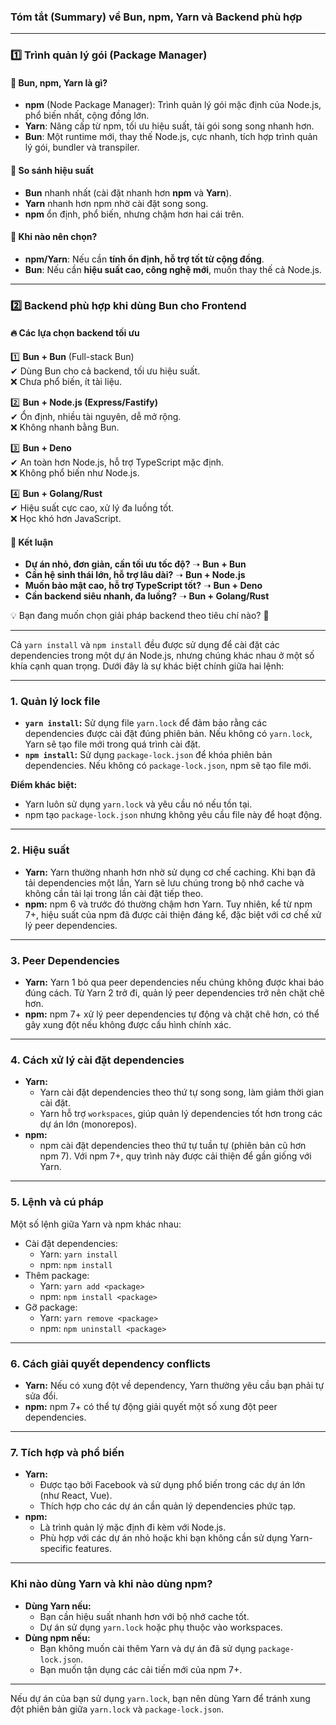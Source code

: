 ### **Tóm tắt (Summary) về Bun, npm, Yarn và Backend phù hợp**

---

### **1️⃣ Trình quản lý gói (Package Manager)**

#### **📌 Bun, npm, Yarn là gì?**

- **npm** (Node Package Manager): Trình quản lý gói mặc định của Node.js, phổ biến nhất, cộng đồng lớn.
- **Yarn**: Nâng cấp từ npm, tối ưu hiệu suất, tải gói song song nhanh hơn.
- **Bun**: Một runtime mới, thay thế Node.js, cực nhanh, tích hợp trình quản lý gói, bundler và transpiler.

#### **📌 So sánh hiệu suất**

- **Bun** nhanh nhất (cài đặt nhanh hơn **npm** và **Yarn**).
- **Yarn** nhanh hơn npm nhờ cài đặt song song.
- **npm** ổn định, phổ biến, nhưng chậm hơn hai cái trên.

#### **📌 Khi nào nên chọn?**

- **npm/Yarn**: Nếu cần **tính ổn định, hỗ trợ tốt từ cộng đồng**.
- **Bun**: Nếu cần **hiệu suất cao, công nghệ mới**, muốn thay thế cả Node.js.


---

### **2️⃣ Backend phù hợp khi dùng Bun cho Frontend**

#### **🔥 Các lựa chọn backend tối ưu**

1️⃣ **Bun + Bun** (Full-stack Bun)  
✔ Dùng Bun cho cả backend, tối ưu hiệu suất.  
❌ Chưa phổ biến, ít tài liệu.

2️⃣ **Bun + Node.js (Express/Fastify)**  
✔ Ổn định, nhiều tài nguyên, dễ mở rộng.  
❌ Không nhanh bằng Bun.

3️⃣ **Bun + Deno**  
✔ An toàn hơn Node.js, hỗ trợ TypeScript mặc định.  
❌ Không phổ biến như Node.js.

4️⃣ **Bun + Golang/Rust**  
✔ Hiệu suất cực cao, xử lý đa luồng tốt.  
❌ Học khó hơn JavaScript.

#### **📌 Kết luận**

- **Dự án nhỏ, đơn giản, cần tối ưu tốc độ?** ➝ **Bun + Bun**
- **Cần hệ sinh thái lớn, hỗ trợ lâu dài?** ➝ **Bun + Node.js**
- **Muốn bảo mật cao, hỗ trợ TypeScript tốt?** ➝ **Bun + Deno**
- **Cần backend siêu nhanh, đa luồng?** ➝ **Bun + Golang/Rust**

💡 Bạn đang muốn chọn giải pháp backend theo tiêu chí nào? 🚀



---

Cả `yarn install` và `npm install` đều được sử dụng để cài đặt các dependencies trong một dự án Node.js, nhưng chúng khác nhau ở một số khía cạnh quan trọng. Dưới đây là sự khác biệt chính giữa hai lệnh:

---

### **1. Quản lý lock file**

- **`yarn install`:** Sử dụng file `yarn.lock` để đảm bảo rằng các dependencies được cài đặt đúng phiên bản. Nếu không có `yarn.lock`, Yarn sẽ tạo file mới trong quá trình cài đặt.
- **`npm install`:** Sử dụng `package-lock.json` để khóa phiên bản dependencies. Nếu không có `package-lock.json`, npm sẽ tạo file mới.

**Điểm khác biệt:**

- Yarn luôn sử dụng `yarn.lock` và yêu cầu nó nếu tồn tại.
- npm tạo `package-lock.json` nhưng không yêu cầu file này để hoạt động.

---

### **2. Hiệu suất**

- **Yarn:** Yarn thường nhanh hơn nhờ sử dụng cơ chế caching. Khi bạn đã tải dependencies một lần, Yarn sẽ lưu chúng trong bộ nhớ cache và không cần tải lại trong lần cài đặt tiếp theo.
- **npm:** npm 6 và trước đó thường chậm hơn Yarn. Tuy nhiên, kể từ npm 7+, hiệu suất của npm đã được cải thiện đáng kể, đặc biệt với cơ chế xử lý peer dependencies.

---

### **3. Peer Dependencies**

- **Yarn:** Yarn 1 bỏ qua peer dependencies nếu chúng không được khai báo đúng cách. Từ Yarn 2 trở đi, quản lý peer dependencies trở nên chặt chẽ hơn.
- **npm:** npm 7+ xử lý peer dependencies tự động và chặt chẽ hơn, có thể gây xung đột nếu không được cấu hình chính xác.

---

### **4. Cách xử lý cài đặt dependencies**

- **Yarn:**
    - Yarn cài đặt dependencies theo thứ tự song song, làm giảm thời gian cài đặt.
    - Yarn hỗ trợ `workspaces`, giúp quản lý dependencies tốt hơn trong các dự án lớn (monorepos).
- **npm:**
    - npm cài đặt dependencies theo thứ tự tuần tự (phiên bản cũ hơn npm 7). Với npm 7+, quy trình này được cải thiện để gần giống với Yarn.

---

### **5. Lệnh và cú pháp**

Một số lệnh giữa Yarn và npm khác nhau:

- Cài đặt dependencies:
    - Yarn: `yarn install`
    - npm: `npm install`
- Thêm package:
    - Yarn: `yarn add <package>`
    - npm: `npm install <package>`
- Gỡ package:
    - Yarn: `yarn remove <package>`
    - npm: `npm uninstall <package>`

---

### **6. Cách giải quyết dependency conflicts**

- **Yarn:** Nếu có xung đột về dependency, Yarn thường yêu cầu bạn phải tự sửa đổi.
- **npm:** npm 7+ có thể tự động giải quyết một số xung đột peer dependencies.

---

### **7. Tích hợp và phổ biến**

- **Yarn:**
    - Được tạo bởi Facebook và sử dụng phổ biến trong các dự án lớn (như React, Vue).
    - Thích hợp cho các dự án cần quản lý dependencies phức tạp.
- **npm:**
    - Là trình quản lý mặc định đi kèm với Node.js.
    - Phù hợp với các dự án nhỏ hoặc khi bạn không cần sử dụng Yarn-specific features.

---

### **Khi nào dùng Yarn và khi nào dùng npm?**

- **Dùng Yarn nếu:**
    - Bạn cần hiệu suất nhanh hơn với bộ nhớ cache tốt.
    - Dự án sử dụng `yarn.lock` hoặc phụ thuộc vào workspaces.
- **Dùng npm nếu:**
    - Bạn không muốn cài thêm Yarn và dự án đã sử dụng `package-lock.json`.
    - Bạn muốn tận dụng các cải tiến mới của npm 7+.

---

Nếu dự án của bạn sử dụng `yarn.lock`, bạn nên dùng Yarn để tránh xung đột phiên bản giữa `yarn.lock` và `package-lock.json`.